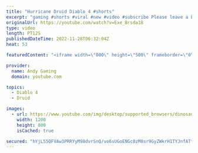 ```yaml
---
title: "Hurricane Druid Diablo 4 #shorts"
excerpt: "gaming #shorts #viral #new #video #subscribe Please leave a Like & Subscribe, it helps the channel grow!"
originalUrl: https://youtube.com/watch?v=Exe_Brsda18
type: video
length: PT12S
publishedDateTime: 2022-11-28T06:32:04Z
heat: 53

featuredContent: "<iframe width=\"800\" height=\"500\" frameborder=\"0\" src=\"https://www.youtube.com/embed/Exe_Brsda18\" allow=\"accelerometer; autoplay; encrypted-media; gyroscope; picture-in-picture\" allowfullscreen></iframe>"

provider:
  name: Andy Gaming
  domain: youtube.com

topics:
  - Diablo 4
  - Druid

images:
  - url: https://www.youtube.com/img/desktop/supported_browsers/dinosaur.png
    width: 1200
    height: 800
    isCached: true

secured: "hYjL55QFVAw3PRRYyM98dvrSnQ/vo6sUGoENGc0zM8sr9GyZWkrH1TYJnfATfZUtRch8fRq9ratKckd/mRUPqRdKxuczW21IK2xX/W4YOSRAhkcNjUoqGJbRAin6MzoR6xlcF+dQZa24nkWMpr+tx2G+llG6a12Vc2RHv11Zat2Qi3zHVhD6x+70k6b8MQ09RYV2lQeldjihDztnE6ltVlqKg9gkMHpxG0H90imvoEPZAjjXm4NXH6AwY/BlLDqWfsEl5/dYKykAf57X0L7dw+zDCttJ03Ij0ipzW4y+p9e7RctgYneV0d8y7Dvky8ewy7bEJedxdZpkze/E8jjCM8HImN80CmeYXlYw2Khu7U9n3R1XF7gMaSFe6QfoYHKmn2KI7TxuaFFZHeI2vaTgvHHMxCTKbQGtfFmaLsCWfhM=;RnEhE8HPYRpD0ShGaXhChQ=="
---
```


